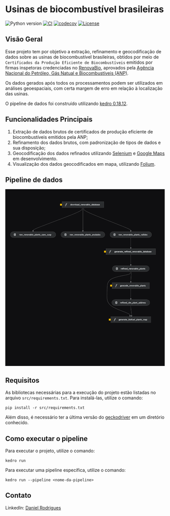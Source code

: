 # Usinas de biocombustível brasileiras

![Python version](https://img.shields.io/badge/python-3.9%20-blue.svg)
[![CI](https://github.com/daniel64bit/biofuel_brazil_plants/actions/workflows/ci_pipeline.yaml/badge.svg)](https://github.com/daniel64bit/biofuel_brazil_plants/actions/workflows/ci_pipeline.yaml)
[![codecov](https://codecov.io/gh/daniel64bit/biofuel_brazil_plants/graph/badge.svg?token=JA2JPILM8F)](https://codecov.io/gh/daniel64bit/biofuel_brazil_plants)
[![License](https://img.shields.io/badge/license-Apache%202.0-blue.svg)](https://github.com/daniel64bit/biofuel_brazil_plants/blob/main/LICENSE.md)

## Visão Geral

Esse projeto tem por objetivo a extração, refinamento e geocodificação de dados sobre as usinas de biocombustível brasileiras, obtidos por meio de `Certificados da Produção Eficiente de Biocombustíveis` emitidos por firmas inspetoras credenciadas no [RenovaBio](https://www.gov.br/anp/pt-br/assuntos/renovabio), aprovados pela [Agência Nacional do Petróleo, Gás Natual e Biocombustíveis (ANP)](https://www.gov.br/anp/pt-br).

Os dados gerados após todos os processamentos podem ser utilizados em análises geoespaciais, com certa margem de erro em relação à localização das usinas.

O pipeline de dados foi construído utilizando [kedro 0.18.12](https://kedro.readthedocs.io/en/stable/).

## Funcionalidades Principais

1. Extração de dados brutos de certificados de produção eficiente de biocombustíveis emitidos pela ANP;
2. Refinamento dos dados brutos, com padronização de tipos de dados e sua disposição;
3. Geocodificação dos dados refinados utilizando [Selenium](https://selenium-python.readthedocs.io/index.html) e [Google Maps](https://www.google.com.br/maps/) em desenvolvimento.
4. Visualização dos dados geocodificados em mapa, utilizando [Folium](https://python-visualization.github.io/folium/).

## Pipeline de dados

![pipeline](docs/image/biofuel_plants_pipeline.png)

## Requisitos

As bibliotecas necessárias para a execução do projeto estão listadas no arquivo `src/requirements.txt`. Para instalá-las, utilize o comando:

```
pip install -r src/requirements.txt
```

Além disso, é necessário ter a última versão do [geckodriver](https://github.com/mozilla/geckodriver/releases/) em um diretório conhecido. 

## Como executar o pipeline

Para executar o projeto, utilize o comando:

```
kedro run
```

Para executar uma pipeline específica, utilize o comando:
```
kedro run --pipeline <nome-da-pipeline>
```

## Contato

LinkedIn: [Daniel Rodrigues](https://www.linkedin.com/in/danielrod147/)
